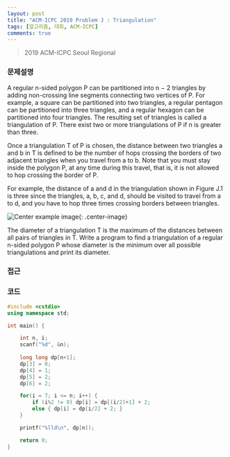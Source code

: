 ```yaml
---
layout: post
title: "ACM-ICPC 2019 Problem J : Triangulation"
tags: [알고리즘, 대회, ACM-ICPC]
comments: true
---
```


> 2019 ACM-ICPC Seoul Regional  

### 문제설명  
A regular n-sided polygon P can be partitioned into n − 2 triangles by adding non-crossing line segments connecting two vertices of P. For example, a square can be partitioned into two triangles, a regular pentagon can be partitioned into three triangles, and a regular hexagon can be partitioned into four triangles. The resulting set of triangles is called a triangulation of P. There exist two or more triangulations of P if n is greater than three.  

Once a triangulation T of P is chosen, the distance between two triangles a and b in T is defined to be the number of hops crossing the borders of two adjacent triangles when you travel from a to b. Note that you must stay inside the polygon P, at any time during this travel, that is, it is not allowed to hop crossing the border of P.  

For example, the distance of a and d in the triangulation shown in Figure J.1 is three since the triangles, a, b, c, and d, should be visited to travel from a to d, and you have to hop three times crossing borders between triangles.  

![Center example image](https://user-images.githubusercontent.com/35067611/68927066-49226300-07ca-11ea-8d73-38dc048dd5a2.png "Center"){: .center-image}  

The diameter of a triangulation T is the maximum of the distances between all pairs of triangles in T. Write a program to find a triangulation of a regular n-sided polygon P whose diameter is the minimum over all possible triangulations and print its diameter.  

### 접근  

### 코드  
~~~c++
#include <cstdio>
using namespace std;

int main() {

    int n, i;
    scanf("%d", &n);
    
    long long dp[n+1];
    dp[3] = 0;
    dp[4] = 1;
    dp[5] = 2;
    dp[6] = 2;

    for(i = 7; i <= n; i++) {
        if (i%2 != 0) dp[i] = dp[(i/2)+1] + 2;
        else { dp[i] = dp[i/2] + 2; }
    }

    printf("%lld\n", dp[n]);

    return 0;
}
~~~